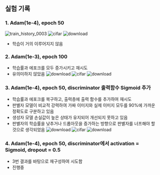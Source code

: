 ## 실험 기록

### 1. Adam(1e-4), epoch 50

![train_history_0003](https://github.com/user-attachments/assets/b654ff0f-00f0-4dcf-9e38-be701ab3f7af)
![cifar](https://github.com/user-attachments/assets/730821e1-5fde-4c09-9658-62ed679befa9)
![download](https://github.com/user-attachments/assets/7324e08e-49c2-4e4b-9f27-6d0776a922e8)
- 학습이 거의 이루어지지 않음

### 2. Adam(1e-3), epoch 100
- 학습률과 에포크를 모두 증가시키고 재시도
- 유의미하지 않았음
![download](https://github.com/user-attachments/assets/b75264c3-f368-4182-b948-75ebd7890cc7)
![cifar](https://github.com/user-attachments/assets/77a5a8a4-d30a-4d16-a3d6-62512aa0824b)
![download](https://github.com/user-attachments/assets/2dff07f3-8600-4b3a-b764-b2fd35e9ed17)

### 3. Adam(1e-4), epoch 50, discriminator 출력함수 Sigmoid 추가
- 학습률과 에포크를 복구하고, 출력층에 출력 함수를 추가하여 재시도
- 판별자 모델이 비교적 강력하여 가짜 이미지와 실제 이미지 모두를 90%에 가까운 정확도로 구분하고 있음
- 생성자 모델 손실값이 높은 상태가 유지되어 개선되지 못하고 있음
- 판별자의 학습률을 낮추거나 드롭아웃을 증가하는 방향으로 판별자를 너프해야 할 것으로 생각되었음
![download](https://github.com/user-attachments/assets/cd627143-e066-4e93-88a9-07e0c0fe12bb)
![cifar](https://github.com/user-attachments/assets/2403f090-09b8-4701-91dc-f20a79f13886)
![download](https://github.com/user-attachments/assets/8d8a5ba2-8288-408d-a6f6-77b976493dcf)

### 4. Adam(1e-4), epoch 50, discriminator에서 activation = Sigmoid, dropout = 0.5
- 3번 결과를 바탕으로 재구성하여 시도함
- 진행중
